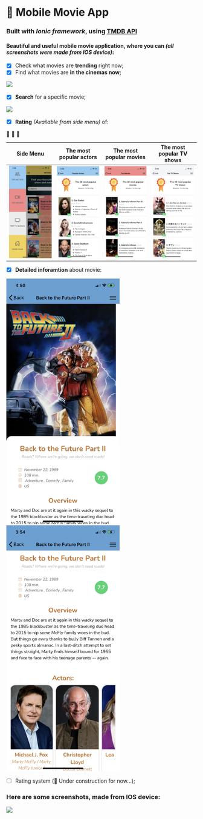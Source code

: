 # 🎥 Mobile Movie App 
### Built with ***Ionic framework***, using [TMDB API](https://www.themoviedb.org/)

#### Beautiful and useful mobile movie application, where you can *(all screenshots were made from IOS device)*: 
- [x] Check what movies are **trending** right now;
- [x] Find what movies are **in the cinemas now**; 

<img src="https://github.com/FedorMashoshin/Ionic-Movie/raw/main/src/assets/screenshots/IMG_2759.PNG" width="350">

- [x] **Search** for a specific movie;

<img src="https://github.com/FedorMashoshin/Ionic-Movie/raw/main/src/assets/screenshots/IMG_2760.PNG" width="350">

- [x] **Rating** *(Available from side menu)* of:

 🏅 🏅 🏅
 
   | Side Menu| The most popular actors  | The most popular movies | The most popular TV shows |
| ------------- | ------------- | ------------- | ------------- | 
|  <img src="https://github.com/FedorMashoshin/Ionic-Movie/raw/main/src/assets/screenshots/IMG_2765.PNG" width="350">  |  <img src="https://github.com/FedorMashoshin/Ionic-Movie/raw/main/src/assets/screenshots/IMG_2768.PNG" width="300">  |  <img src="https://github.com/FedorMashoshin/Ionic-Movie/raw/main/src/assets/screenshots/IMG_2769.PNG" width="300">  |  <img src="https://github.com/FedorMashoshin/Ionic-Movie/raw/main/src/assets/screenshots/IMG_2766.PNG" width="300"> |

- [x] **Detailed inforamtion** about movie:

<img src="https://github.com/FedorMashoshin/Ionic-Movie/raw/main/src/assets/screenshots/MOVIE.jpeg" width="300"><img src="https://github.com/FedorMashoshin/Ionic-Movie/raw/main/src/assets/screenshots/IMG_2762.PNG" width="300">

    
- [ ] Rating system (🚧 Under construction for now...);

### Here are some screenshots, made from IOS device: 
  <img src="https://mk0jobadderjftub56m0.kinstacdn.com/wp-content/uploads/stackoverflow.com-300.jpg" width="250">
  
